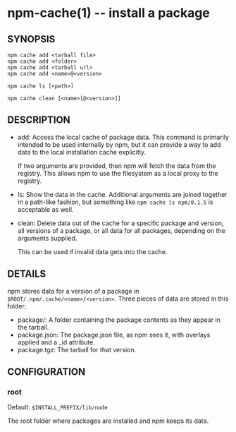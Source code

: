 npm-cache(1) -- install a package
===================================

## SYNOPSIS

    npm cache add <tarball file>
    npm cache add <folder>
    npm cache add <tarball url>
    npm cache add <name>@<version>

    npm cache ls [<path>]

    npm cache clean [<name>[@<version>]]

## DESCRIPTION

* add:
  Access the local cache of package data.  This command is primarily
  intended to be used internally by npm, but it can provide a way to
  add data to the local installation cache explicitly.

  If two arguments are provided, then npm will fetch the data from the
  registry.  This allows npm to use the filesystem as a local proxy to
  the registry.

* ls:
  Show the data in the cache.  Additional arguments are joined together
  in a path-like fashion, but something like `npm cache ls npm/0.1.5` is
  acceptable as well.

* clean:
  Delete data out of the cache for a specific package and version, all
  versions of a package, or all data for all packages, depending on the
  arguments supplied.

  This can be used if invalid data gets into the cache.

## DETAILS

npm stores data for a version of a package in
`$ROOT/.npm/.cache/<name>/<version>`.  Three pieces of data are stored
in this folder:

* package/:
  A folder containing the package contents as they appear in the tarball.
* package.json:
  The package.json file, as npm sees it, with overlays applied and a _id attribute.
* package.tgz:
  The tarball for that version.

## CONFIGURATION

### root

Default: `$INSTALL_PREFIX/lib/node`

The root folder where packages are installed and npm keeps its data.
